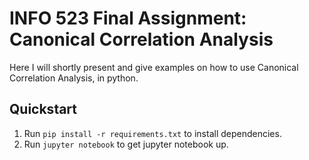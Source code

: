 # INFO 523 Final Assignment: Canonical Correlation Analysis
Here I will shortly present and give examples on how to use Canonical Correlation Analysis, in python.

## Quickstart
1. Run `pip install -r requirements.txt` to install dependencies.
2. Run `jupyter notebook` to get jupyter notebook up.